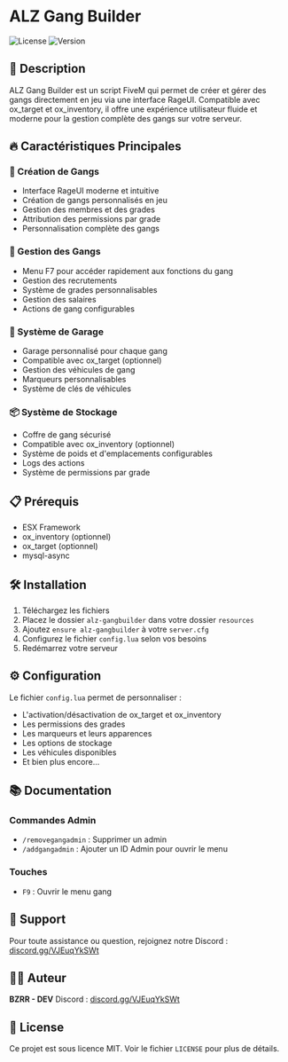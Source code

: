 # ALZ Gang Builder

![License](https://img.shields.io/badge/license-MIT-blue.svg)
![Version](https://img.shields.io/badge/version-1.0.0-green.svg)

## 📝 Description

ALZ Gang Builder est un script FiveM qui permet de créer et gérer des gangs directement en jeu via une interface RageUI. Compatible avec ox_target et ox_inventory, il offre une expérience utilisateur fluide et moderne pour la gestion complète des gangs sur votre serveur.

## 🔥 Caractéristiques Principales

### 👥 Création de Gangs
- Interface RageUI moderne et intuitive
- Création de gangs personnalisés en jeu
- Gestion des membres et des grades
- Attribution des permissions par grade
- Personnalisation complète des gangs

### 🏢 Gestion des Gangs
- Menu F7 pour accéder rapidement aux fonctions du gang
- Gestion des recrutements
- Système de grades personnalisables
- Gestion des salaires
- Actions de gang configurables

### 🚗 Système de Garage
- Garage personnalisé pour chaque gang
- Compatible avec ox_target (optionnel)
- Gestion des véhicules de gang
- Marqueurs personnalisables
- Système de clés de véhicules

### 📦 Système de Stockage
- Coffre de gang sécurisé
- Compatible avec ox_inventory (optionnel)
- Système de poids et d'emplacements configurables
- Logs des actions
- Système de permissions par grade

## 📋 Prérequis
- ESX Framework
- ox_inventory (optionnel)
- ox_target (optionnel)
- mysql-async

## 🛠️ Installation

1. Téléchargez les fichiers
2. Placez le dossier `alz-gangbuilder` dans votre dossier `resources`
3. Ajoutez `ensure alz-gangbuilder` à votre `server.cfg`
4. Configurez le fichier `config.lua` selon vos besoins
5. Redémarrez votre serveur

## ⚙️ Configuration

Le fichier `config.lua` permet de personnaliser :
- L'activation/désactivation de ox_target et ox_inventory
- Les permissions des grades
- Les marqueurs et leurs apparences
- Les options de stockage
- Les véhicules disponibles
- Et bien plus encore...

## 📚 Documentation

### Commandes Admin
- `/removegangadmin` : Supprimer un admin
- `/addgangadmin` : Ajouter un ID Admin pour ouvrir le menu

### Touches
- `F9` : Ouvrir le menu gang

## 🤝 Support

Pour toute assistance ou question, rejoignez notre Discord : [discord.gg/VJEuqYkSWt](https://discord.gg/VJEuqYkSWt)

## 👨‍💻 Auteur

**BZRR - DEV**
Discord : [discord.gg/VJEuqYkSWt](https://discord.gg/VJEuqYkSWt)

## 📜 License

Ce projet est sous licence MIT. Voir le fichier `LICENSE` pour plus de détails. 
